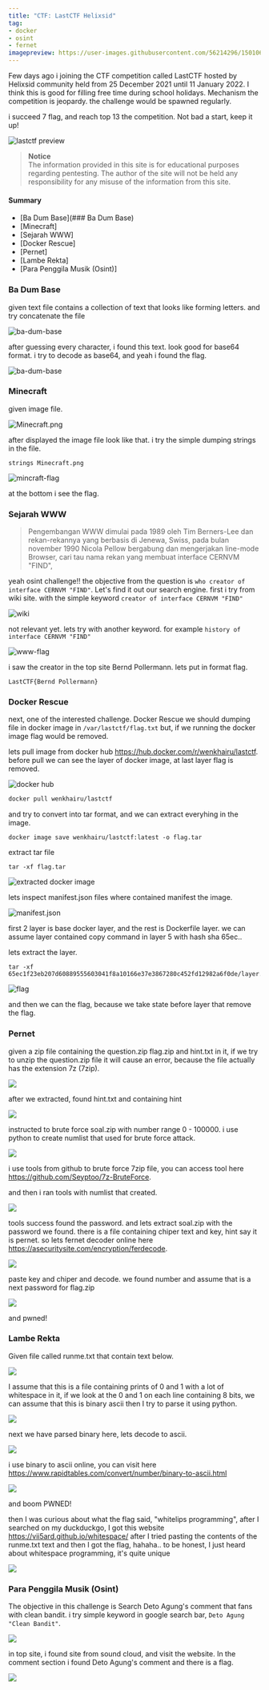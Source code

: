 ```yaml
---
title: "CTF: LastCTF Helixsid"
tag:
- docker
- osint
- fernet
imagepreview: https://user-images.githubusercontent.com/56214296/150106770-c98d66bc-4653-4cf1-a5e3-ad0345d1bb55.png
---
```



Few days ago i joining the CTF competition called LastCTF hosted by Helixsid community held from 25 December 2021 
until 11 January 2022. I think this is good for filling free time during school holidays. Mechanism the competition is 
jeopardy. the challenge would be spawned regularly. 

i succeed 7 flag, and reach top 13 the competition. Not bad a start, keep it up!

![lastctf preview](/assets/images/preview/lastctf-thumb.png)

> **Notice** <br />
> The information provided in this site is for educational purposes regarding
> pentesting. The author of the site will not be held any responsibility for any
> misuse of the information from this site.

#### Summary

* [Ba Dum Base](### Ba Dum Base)
* [Minecraft]
* [Sejarah WWW]
* [Docker Rescue]
* [Pernet]
* [Lambe Rekta]
* [Para Penggila Musik (Osint)]

### Ba Dum Base

given text file contains a collection of text that looks like forming letters. and try concatenate the file

![ba-dum-base](/assets/images/writeup/ba-dum-base.png)

after guessing every character, i found this text. look good for base64 format. i try to decode as base64, and yeah i 
found the flag.

![ba-dum-base](/assets/images/writeup/ba-dum-base-flag.png)

### Minecraft

given image file. 

![Minecraft.png](/assets/images/writeup/minecraft.png.png)

after displayed the image file look like that. i try the simple dumping strings in the file.

```shell
strings Minecraft.png
```

![mincraft-flag](/assets/images/writeup/minecraft-flag.png)

at the bottom i see the flag.

### Sejarah WWW

> Pengembangan WWW dimulai pada 1989 oleh Tim Berners-Lee dan
rekan-rekannya yang berbasis di Jenewa, Swiss, pada bulan november 1990
Nicola Pellow bergabung dan mengerjakan line-mode Browser, cari tau nama
rekan yang membuat interface CERNVM "FIND",

yeah osint challenge!! the objective from the question is `who creator of interface CERNVM "FIND"`. Let's find it out 
our search engine. first i try from wiki site. with the simple keyword `creator of interface CERNVM "FIND"`

![wiki](/assets/images/writeup/wiki-www.png)

not relevant yet. lets try with another keyword. for example `history of interface CERNVM "FIND"`

![www-flag](/assets/images/writeup/osint-www.png)

i saw the creator in the top site Bernd Pollermann. lets put in format flag.

```text
LastCTF{Bernd Pollermann}
```

### Docker Rescue

next, one of the interested challenge. Docker Rescue we should dumping file in docker image in `/var/lastctf/flag.txt` 
but, if we running the docker image flag would be removed. 

lets pull image from docker hub https://hub.docker.com/r/wenkhairu/lastctf. before pull we can see the layer of docker 
image, at last layer flag is removed.

![docker hub](/assets/images/writeup/docker-layer.png)

```bash
docker pull wenkhairu/lastctf
```

and try to convert into tar format, and we can extract everyhing in the image.

```shell
docker image save wenkhairu/lastctf:latest -o flag.tar
```

extract tar file 

```shell
tar -xf flag.tar
```

![extracted docker image](/assets/images/writeup/docker-extracted.png)

lets inspect manifest.json files where contained manifest the image.

![manifest.json](/assets/images/writeup/docker-manifest.png)

first 2 layer is base docker layer, and the rest is Dockerfile layer. we can assume layer contained copy command in 
layer 5 with hash sha 65ec..

lets extract the layer.

```shell
tar -xf 65ec1f23eb207d60889555603041f8a10166e37e3867280c452fd12982a6f0de/layer.tar
```

![flag](/assets/images/writeup/docker-flag.png)

and then we can the flag, because we take state before layer that remove the flag.

### Pernet

given a zip file containing the question.zip flag.zip and hint.txt in it, if we try to unzip the question.zip file it 
will cause an error, because the file actually has the extension 7z (7zip).

![](/assets/images/writeup/pernet-zip.png)

after we extracted, found hint.txt and containing hint

![](/assets/images/writeup/pernet-hing.png)

instructed to brute force soal.zip with number range 0 - 100000. i use python to create numlist that used for brute 
force attack.

![](/assets/images/writeup/pernet-numlist-py.png)

i use tools from github to brute force 7zip file, you can access
tool here https://github.com/Seyptoo/7z-BruteForce. 

and then i ran tools with numlist that created.

![](/assets/images/writeup/pernet-found-pass.png)

tools success found the password. and lets extract soal.zip with the password we found. there is a file containing chiper 
text and key, hint say it is pernet. so lets fernet decoder online here https://asecuritysite.com/encryption/ferdecode.

![](/assets/images/writeup/pernet-key-chiper.png)

paste key and chiper and decode. we found number and assume that is a next password for flag.zip 

![](/assets/images/writeup/pernet-flag-pass.png)

and pwned!

### Lambe Rekta

Given file called runme.txt that contain text below.

![](/assets/images/writeup/lambe-runme.png)

I assume that this is a file containing prints of 0 and 1 with a lot of whitespace in it, if we look at the 0 and 1 on each 
line containing 8 bits, we can assume that this is binary ascii then I try to parse it using python.

![](/assets/images/writeup/lambe-parsing.png)

next we have parsed binary here, lets decode to ascii.

![](/assets/images/writeup/lambe-binary.png)

i use binary to ascii online, you can visit here https://www.rapidtables.com/convert/number/binary-to-ascii.html

![](/assets/images/writeup/lambe-flag.png)

and boom PWNED!               

then I was curious about what the flag said, "whitelips programming", after I searched on my duckduckgo, I got this 
website https://vii5ard.github.io/whitespace/ after I tried pasting the contents of the runme.txt text and then I got 
the flag, hahaha.. to be honest, I just heard about whitespace programming, it's quite unique

![](/assets/images/writeup/lambe-whitelips.png)

### Para Penggila Musik (Osint)

The objective in this challenge is  Search Deto Agung's comment that fans with clean bandit. i try simple keyword 
in google search bar, `Deto Agung "Clean Bandit"`.

![](/assets/images/writeup/para-penggila-musik.png)

in top site, i found site from sound cloud, and visit the website. In the comment section i found Deto Agung's comment
and there is a flag.

![](/assets/images/writeup/para-penggila-musik-flag.png)
